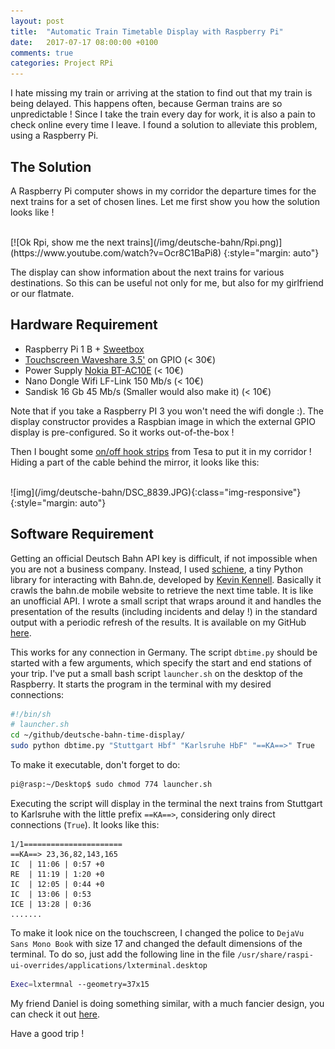 ```yaml
---
layout: post
title:  "Automatic Train Timetable Display with Raspberry Pi"
date:   2017-07-17 08:00:00 +0100
comments: true
categories: Project RPi
---
```


I hate missing my train or arriving at the station to find out that my train is being delayed. This happens often, because German trains are so unpredictable ! Since I take the train every day for work, it is also a pain to check online every time I leave. I found a solution to alleviate this problem, using a Raspberry Pi. 

The Solution
------------

A Raspberry Pi computer shows in my corridor the departure times for the next trains for a set of chosen lines. Let me first show you how the solution looks like ! 

<br>
[![Ok Rpi, show me the next trains](/img/deutsche-bahn/Rpi.png)](https://www.youtube.com/watch?v=Ocr8C1BaPi8)
{:style="margin: auto"}
<br>

The display can show information about the next trains for various destinations. So this can be useful not only for me, but also for my girlfriend or our flatmate. 

Hardware Requirement
--------------------

- Raspberry Pi 1 B + [Sweetbox][Sweetbox]
- [Touchscreen Waveshare 3.5'][screen] on GPIO (< 30€)
- Power Supply [Nokia BT-AC10E][nokia] (< 10€)
- Nano Dongle Wifi LF-Link 150 Mb/s (< 10€)
- Sandisk 16 Gb 45 Mb/s (Smaller would also make it) (< 10€)

Note that if you take a Raspberry PI 3 you won't need the wifi dongle :). The display constructor provides a Raspbian image in which the external GPIO display is pre-configured. So it works out-of-the-box ! 

Then I bought some [on/off hook strips][tesa] from Tesa to put it in my corridor ! Hiding a part of the cable behind the mirror, it looks like this: 

<br>
![img](/img/deutsche-bahn/DSC_8839.JPG){:class="img-responsive"}
{:style="margin: auto"}
<br>


Software Requirement
--------------------

Getting an official Deutsch Bahn API key is difficult, if not impossible when you are not a business company. Instead, I used [schiene][schiene], a tiny Python library for interacting with Bahn.de, developed by [Kevin Kennell][kennell]. Basically it crawls the bahn.de mobile website to retrieve the next time table. It is like an unofficial API. I wrote a small script that wraps around it and handles the presentation of the results (including incidents and delay !) in the standard output with a periodic refresh of the results. It is available on my GitHub [here][dbtime]. 

This works for any connection in Germany. The script `dbtime.py` should be started with a few arguments, which specify the start and end stations of your trip. I've put a small bash script `launcher.sh` on the desktop of the Raspberry. It starts the program in the terminal with my desired connections:

```bash
#!/bin/sh
# launcher.sh
cd ~/github/deutsche-bahn-time-display/
sudo python dbtime.py "Stuttgart Hbf" "Karlsruhe HbF" "==KA==>" True
```

To make it executable, don't forget to do:

```bash
pi@rasp:~/Desktop$ sudo chmod 774 launcher.sh
```

Executing the script will display in the terminal the next trains from Stuttgart to Karlsruhe with the little prefix `==KA==>`, considering only direct connections (`True`). It looks like this:

```
1/1======================
==KA==> 23,36,82,143,165
IC  | 11:06 | 0:57 +0
RE  | 11:19 | 1:20 +0
IC  | 12:05 | 0:44 +0
IC  | 13:06 | 0:53 
ICE | 13:28 | 0:36 
.......
```

To make it look nice on the touchscreen, I changed the police to `DejaVu Sans Mono Book` with size 17 and changed the default dimensions of the terminal. To do so, just add the following line in the file `/usr/share/raspi-ui-overrides/applications/lxterminal.desktop`

```bash
Exec=lxtermnal --geometry=37x15
```

My friend Daniel is doing something similar, with a much fancier design, you can check it out [here][sancho].

Have a good trip ! 

[sancho]: https://hackaday.io/project/9690-tram-departure-time-indicator

[Sweetbox]: https://www.amazon.de/Sweetbox-Geh%C3%A4use-Raspberry-Modell-K%C3%BChlk%C3%B6rper/dp/B00IF9LIHC

[screen]: https://www.amazon.de/Waveshare-Raspberry-Resistive-Interface-Rapsberry-pi/dp/B00OZLG2YS/ref=sr_1_9?ie=UTF8&qid=1500132927&sr=8-9&keywords=waveshare+raspberry+pi+touchscreen

[tesa]:https://www.amazon.de/gp/product/B000WL4T8Q/ref=oh_aui_search_detailpage?ie=UTF8&psc=1
[kennell]: https://github.com/kennell
[schiene]: https://github.com/kennell/schiene
[dbtime]: https://github.com/edouardfouche/deutsche-bahn-time-display

[nokia]: https://www.amazon.de/Nokia-AC-10-Energiespar-Reiseladeger%C3%A4t-Micro-USB/dp/B002DPPKL4/ref=sr_1_1?s=computers&ie=UTF8&qid=1500133198&sr=1-1&keywords=Nokia+BT-AC10E